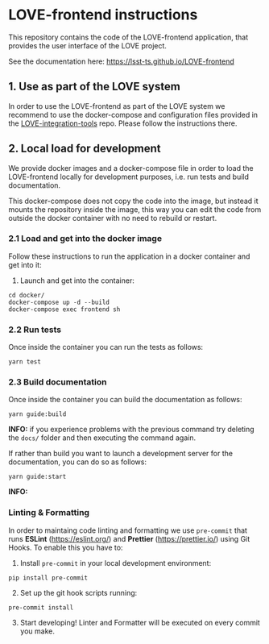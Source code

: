 # LOVE-frontend instructions

This repository contains the code of the LOVE-frontend application, that provides the user interface of the LOVE project.

See the documentation here: https://lsst-ts.github.io/LOVE-frontend

## 1. Use as part of the LOVE system
In order to use the LOVE-frontend as part of the LOVE system we recommend to use the docker-compose and configuration files provided in the [LOVE-integration-tools](https://github.com/lsst-ts/LOVE-integration-tools) repo. Please follow the instructions there.

## 2. Local load for development
We provide docker images and a docker-compose file in order to load the LOVE-frontend locally for development purposes, i.e. run tests and build documentation.

This docker-compose does not copy the code into the image, but instead it mounts the repository inside the image, this way you can edit the code from outside the docker container with no need to rebuild or restart.

### 2.1 Load and get into the docker image
Follow these instructions to run the application in a docker container and get into it:

1. Launch and get into the container:
```
cd docker/
docker-compose up -d --build
docker-compose exec frontend sh
```

### 2.2 Run tests
Once inside the container you can run the tests as follows:
```
yarn test
```

### 2.3 Build documentation
Once inside the container you can build the documentation as follows:
```
yarn guide:build
```
**INFO:** if you experience problems with the previous command try deleting the `docs/` folder and then executing the command again.

If rather than build you want to launch a development server for the documentation, you can do so as follows:
```
yarn guide:start
```
**INFO:** 

### Linting & Formatting
In order to maintaing code linting and formatting we use `pre-commit` that runs **ESLint** (https://eslint.org/) and **Prettier** (https://prettier.io/) using Git Hooks. To enable this you have to:

1. Install `pre-commit` in your local development environment:
```
pip install pre-commit
```

2. Set up the git hook scripts running:
```
pre-commit install
```

3. Start developing! Linter and Formatter will be executed on every commit you make.

